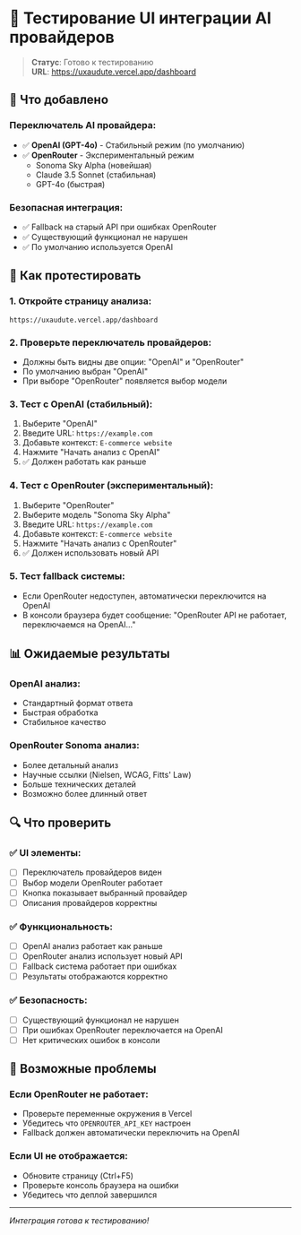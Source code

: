 # 🎯 Тестирование UI интеграции AI провайдеров

> **Статус**: Готово к тестированию  
> **URL**: https://uxaudute.vercel.app/dashboard

## 🚀 Что добавлено

### **Переключатель AI провайдера:**
- ✅ **OpenAI (GPT-4o)** - Стабильный режим (по умолчанию)
- ✅ **OpenRouter** - Экспериментальный режим
  - Sonoma Sky Alpha (новейшая)
  - Claude 3.5 Sonnet (стабильная)  
  - GPT-4o (быстрая)

### **Безопасная интеграция:**
- ✅ Fallback на старый API при ошибках OpenRouter
- ✅ Существующий функционал не нарушен
- ✅ По умолчанию используется OpenAI

## 🧪 Как протестировать

### **1. Откройте страницу анализа:**
```
https://uxaudute.vercel.app/dashboard
```

### **2. Проверьте переключатель провайдеров:**
- Должны быть видны две опции: "OpenAI" и "OpenRouter"
- По умолчанию выбран "OpenAI"
- При выборе "OpenRouter" появляется выбор модели

### **3. Тест с OpenAI (стабильный):**
1. Выберите "OpenAI"
2. Введите URL: `https://example.com`
3. Добавьте контекст: `E-commerce website`
4. Нажмите "Начать анализ с OpenAI"
5. ✅ Должен работать как раньше

### **4. Тест с OpenRouter (экспериментальный):**
1. Выберите "OpenRouter"
2. Выберите модель "Sonoma Sky Alpha"
3. Введите URL: `https://example.com`
4. Добавьте контекст: `E-commerce website`
5. Нажмите "Начать анализ с OpenRouter"
6. ✅ Должен использовать новый API

### **5. Тест fallback системы:**
- Если OpenRouter недоступен, автоматически переключится на OpenAI
- В консоли браузера будет сообщение: "OpenRouter API не работает, переключаемся на OpenAI..."

## 📊 Ожидаемые результаты

### **OpenAI анализ:**
- Стандартный формат ответа
- Быстрая обработка
- Стабильное качество

### **OpenRouter Sonoma анализ:**
- Более детальный анализ
- Научные ссылки (Nielsen, WCAG, Fitts' Law)
- Больше технических деталей
- Возможно более длинный ответ

## 🔍 Что проверить

### ✅ **UI элементы:**
- [ ] Переключатель провайдеров виден
- [ ] Выбор модели OpenRouter работает
- [ ] Кнопка показывает выбранный провайдер
- [ ] Описания провайдеров корректны

### ✅ **Функциональность:**
- [ ] OpenAI анализ работает как раньше
- [ ] OpenRouter анализ использует новый API
- [ ] Fallback система работает при ошибках
- [ ] Результаты отображаются корректно

### ✅ **Безопасность:**
- [ ] Существующий функционал не нарушен
- [ ] При ошибках OpenRouter переключается на OpenAI
- [ ] Нет критических ошибок в консоли

## 🚨 Возможные проблемы

### **Если OpenRouter не работает:**
- Проверьте переменные окружения в Vercel
- Убедитесь что `OPENROUTER_API_KEY` настроен
- Fallback должен автоматически переключить на OpenAI

### **Если UI не отображается:**
- Обновите страницу (Ctrl+F5)
- Проверьте консоль браузера на ошибки
- Убедитесь что деплой завершился

---
*Интеграция готова к тестированию!*




